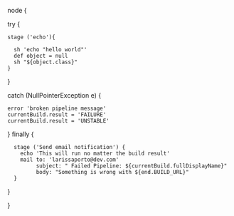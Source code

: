 node {

  try {
  
    stage ('echo'){
    
      sh 'echo "hello world"'
      def object = null
      sh "${object.class}"
    }
    
  }
  
  catch (NullPointerException e) {
  
    error 'broken pipeline message'
    currentBuild.result = 'FAILURE'
    currentBuild.result = 'UNSTABLE'
    
  } finally {
  
      stage ('Send email notification') {
        echo 'This will run no matter the build result'
        mail to: 'larissaporto@dev.com'
             subject: " Failed Pipeline: ${currentBuild.fullDisplayName}"
             body: "Something is wrong with ${end.BUILD_URL}"
      }
    
  }

}
